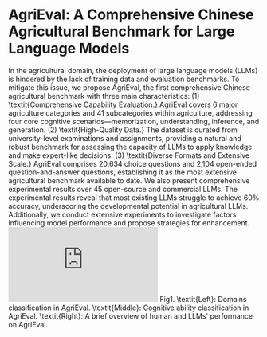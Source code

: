 # AgriEval: A Comprehensive Chinese Agricultural Benchmark for Large Language Models

In the agricultural domain, the deployment of large language models (LLMs) is hindered by the lack of training data and evaluation benchmarks. To mitigate this issue, we propose AgriEval, the first comprehensive Chinese agricultural benchmark with three main characteristics: (1) \textit{Comprehensive Capability Evaluation.} AgriEval covers 6 major agriculture categories and 41 subcategories within agriculture, addressing four core cognitive scenarios—memorization, understanding, inference, and generation. (2) \textit{High-Quality Data.} The dataset is curated from university-level examinations and assignments, providing a natural and robust benchmark for assessing the capacity of LLMs to apply knowledge and make expert-like decisions. (3) \textit{Diverse Formats and Extensive Scale.} AgriEval comprises 20,634 choice questions and 2,104 open-ended question-and-answer questions, establishing it as the most extensive agricultural benchmark available to date. We also present comprehensive experimental results over 45 open-source and commercial LLMs. The experimental results reveal that most existing LLMs struggle to achieve 60\% accuracy, underscoring the developmental potential in agricultural LLMs. Additionally, we conduct extensive experiments to investigate factors influencing model performance and propose strategies for enhancement.
![img](https://github.com/YanPioneer/AgriEval/blob/main/image/NIPS_main_figure.pdf)
Fig1. \textit{Left}: Domains classification in AgriEval. \textit{Middle}: Cognitive ability classification in AgriEval. \textit{Right}: A brief overview of human and LLMs' performance on AgriEval.
